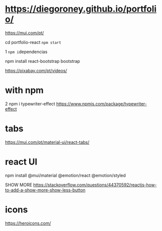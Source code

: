 
# <https://diegoroney.github.io/portfolio/>

<https://mui.com/pt/>

 cd portfolio-react
`npm start`

1 `npm i`dependencias

npm install react-bootstrap bootstrap

<https://pixabay.com/pt/videos/>

# with npm

2 npm i typewriter-effect
<https://www.npmjs.com/package/typewriter-effect>

# tabs

<https://mui.com/pt/material-ui/react-tabs/>

# react UI

npm install @mui/material @emotion/react @emotion/styled

SHOW MORE
<https://stackoverflow.com/questions/44370592/reactjs-how-to-add-a-show-more-show-less-button>

# icons

<https://heroicons.com/>
